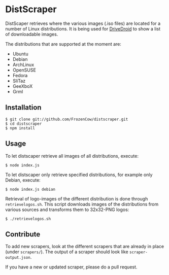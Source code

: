 # DistScraper

DistScaper retrieves where the various images (.iso files) are located for a number of Linux distributions. It is being used for [DriveDroid](https://play.google.com/store/apps/details?id=com.softwarebakery.drivedroid) to show a list of downloadable images.

The distributions that are supported at the moment are:

* Ubuntu
* Debian
* ArchLinux
* OpenSUSE
* Fedora
* SliTaz
* GeeXboX
* Grml

## Installation

    $ git clone git://github.com/FrozenCow/distscraper.git
    $ cd distscraper
    $ npm install

## Usage

To let distscaper retrieve all images of all distributions, execute:

    $ node index.js

To let distscaper only retrieve specified distributions, for example only Debian, execute:

    $ node index.js debian

Retrieval of logo-images of the different distribution is done through `retrievelogos.sh`. This script downloads images of the distributions from various sources and transforms them to 32x32-PNG logos:

    $ ./retrievelogos.sh

## Contribute

To add new scrapers, look at the different scrapers that are already in place (under `scrapers/`). The output of a scraper should look like `scraper-output.json`.

If you have a new or updated scraper, please do a pull request.
